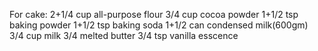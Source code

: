 For cake:
2+1/4 cup all-purpose flour
3/4 cup cocoa powder
1+1/2 tsp baking powder
1+1/2 tsp baking soda
1+1/2 can condensed milk(600gm)
3/4 cup milk
3/4 melted butter
3/4 tsp vanilla esscence

